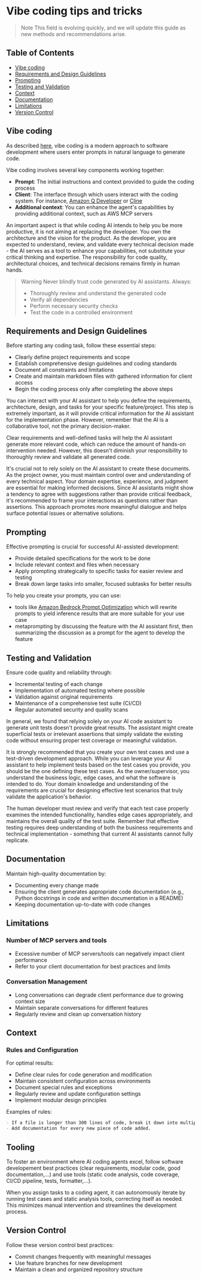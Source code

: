 # Vibe coding tips and tricks

> Note
> This field is evolving quickly, and we will update this guide as new methods and recommendations arise.

## Table of Contents

- [Vibe coding](#vibe-coding)
- [Requirements and Design Guidelines](#requirements-and-design-guidelines)
- [Prompting](#prompting)
- [Testing and Validation](#testing-and-validation)
- [Context](#context)
- [Documentation](#documentation)
- [Limitations](#limitations)
- [Version Control](#version-control)

## Vibe coding

As described [here](https://en.wikipedia.org/wiki/Vibe_coding), vibe coding is a modern approach to software development where users enter prompts in natural language to generate code.

Vibe coding involves several key components working together:

- **Prompt**: The initial instructions and context provided to guide the coding process
- **Client**: The interface through which users interact with the coding system. For instance, [Amazon Q Developer](https://aws.amazon.com/q/developer/) or [Cline](https://cline.bot/)
- **Additional context**: You can enhance the agent's capabilities by providing additional context, such as AWS MCP servers

An important aspect is that while coding AI intends to help you be more productive, it is not aiming at replacing the developer. You own the architecture and the vision for the product. As the developer, you are expected to understand, review, and validate every technical decision made - the AI serves as a tool to enhance your capabilities, not substitute your critical thinking and expertise. The responsibility for code quality, architectural choices, and technical decisions remains firmly in human hands.

> Warning
> Never blindly trust code generated by AI assistants. Always:
>
> - Thoroughly review and understand the generated code
> - Verify all dependencies
> - Perform necessary security checks
> - Test the code in a controlled environment

## Requirements and Design Guidelines

Before starting any coding task, follow these essential steps:

- Clearly define project requirements and scope
- Establish comprehensive design guidelines and coding standards
- Document all constraints and limitations
- Create and maintain markdown files with gathered information for client access
- Begin the coding process only after completing the above steps

You can interact with your AI assistant to help you define the requirements, architecture, design, and tasks for your specific feature/project. This step is extremely important, as it will provide critical information for the AI assistant for the implementation phase. However, remember that the AI is a collaborative tool, not the primary decision-maker.

Clear requirements and well-defined tasks will help the AI assistant generate more relevant code, which can reduce the amount of hands-on intervention needed. However, this doesn't diminish your responsibility to thoroughly review and validate all generated code.

It's crucial not to rely solely on the AI assistant to create these documents. As the project owner, you must maintain control over and understanding of every technical aspect. Your domain expertise, experience, and judgment are essential for making informed decisions. Since AI assistants might show a tendency to agree with suggestions rather than provide critical feedback, it's recommended to frame your interactions as questions rather than assertions. This approach promotes more meaningful dialogue and helps surface potential issues or alternative solutions.

## Prompting

Effective prompting is crucial for successful AI-assisted development:

- Provide detailed specifications for the work to be done
- Include relevant context and files when necessary
- Apply prompting strategically to specific tasks for easier review and testing
- Break down large tasks into smaller, focused subtasks for better results

To help you create your prompts, you can use:

- tools like [Amazon Bedrock Prompt Optimization](https://docs.aws.amazon.com/bedrock/latest/userguide/prompt-management-optimize.html) which will rewrite prompts to yield inference results that are more suitable for your use case
- metaprompting by discussing the feature with the AI assistant first, then summarizing the discussion as a prompt for the agent to develop the feature

## Testing and Validation

Ensure code quality and reliability through:

- Incremental testing of each change
- Implementation of automated testing where possible
- Validation against original requirements
- Maintenance of a comprehensive test suite (CI/CD)
- Regular automated security and quality scans

In general, we found that relying solely on your AI code assistant to generate unit tests doesn't provide great results. The assistant might create superficial tests or irrelevant assertions that simply validate the existing code without ensuring proper test coverage or meaningful validation.

It is strongly recommended that you create your own test cases and use a test-driven development approach. While you can leverage your AI assistant to help implement tests based on the test cases you provide, you should be the one defining these test cases. As the owner/supervisor, you understand the business logic, edge cases, and what the software is intended to do. Your domain knowledge and understanding of the requirements are crucial for designing effective test scenarios that truly validate the application's behavior.

The human developer must review and verify that each test case properly examines the intended functionality, handles edge cases appropriately, and maintains the overall quality of the test suite. Remember that effective testing requires deep understanding of both the business requirements and technical implementation - something that current AI assistants cannot fully replicate.

## Documentation

Maintain high-quality documentation by:

- Documenting every change made
- Ensuring the client generates appropriate code documentation (e.g., Python docstrings in code and written documentation in a README)
- Keeping documentation up-to-date with code changes

## Limitations

### Number of MCP servers and tools

- Excessive number of MCP servers/tools can negatively impact client performance
- Refer to your client documentation for best practices and limits

### Conversation Management

- Long conversations can degrade client performance due to growing context size
- Maintain separate conversations for different features
- Regularly review and clean up conversation history

## Context

### Rules and Configuration

For optimal results:

- Define clear rules for code generation and modification
- Maintain consistent configuration across environments
- Document special rules and exceptions
- Regularly review and update configuration settings
- Implement modular design principles

Examples of rules:

```markdown
- If a file is longer than 300 lines of code, break it down into multiple files.
- Add documentation for every new piece of code added.
```

## Tooling

To foster an environment where AI coding agents excel, follow software developement best practices (clear requirements, modular code, good documentation,...) and use tools (static code analysis, code coverage, CI/CD pipeline, tests, formatter,...).

When you assign tasks to a coding agent, it can autonomously iterate by running test cases and static analysis tools, correcting itself as needed. This minimizes manual intervention and streamlines the development process.

## Version Control

Follow these version control best practices:

- Commit changes frequently with meaningful messages
- Use feature branches for new development
- Maintain a clean and organized repository structure
